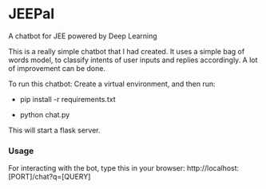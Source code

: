 # JEEPal
A chatbot for JEE powered by Deep Learning

This is a really simple chatbot that I had created. It uses a simple bag of words model, to classify intents of user inputs and replies accordingly. 
A lot of improvement can be done.

To run this chatbot:
Create a virtual environment, and then run:

* pip install -r requirements.txt


* python chat.py

This will start a flask server.

### Usage

For interacting with the bot, type this in your browser: http://localhost:[PORT]/chat?q=[QUERY]
